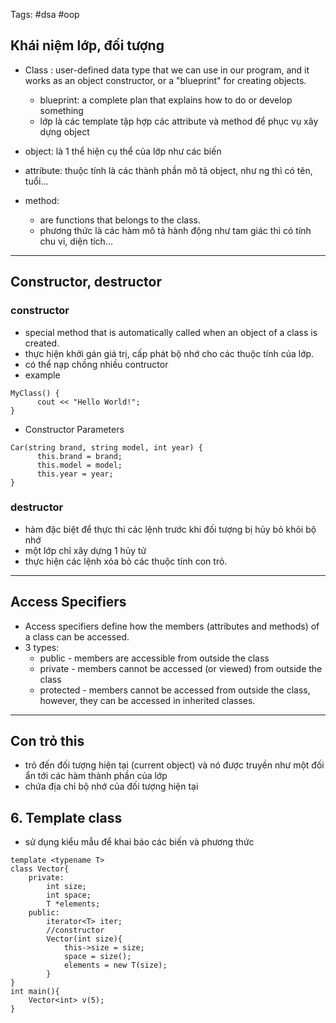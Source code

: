 Tags: #dsa #oop 
## Khái niệm lớp, đối tượng
- Class : user-defined data type that we can use in our program, and it works as an object constructor, or a "blueprint" for creating objects.
  - blueprint: a complete plan that explains how to do or develop something
  - lớp là các template tập hợp các attribute và method để phục vụ xây dựng object
 
- object: là 1 thể hiện cụ thể của lớp như các biến
- attribute: thuộc tính là các thành phần mô tả object, như ng thì có tên, tuổi...
- method:
  - are functions that belongs to the class.
  - phương thức là các hàm mô tả hành động như tam giác thì có tính chu vi, diện tích...

----
## Constructor, destructor
### constructor
- special method that is automatically called when an object of a class is created.
- thực hiện khởi gán giá trị, cấp phát bộ nhớ cho các thuộc tính của lớp.
- có thể nạp chồng nhiều contructor
- example
```
MyClass() {
      cout << "Hello World!";
}
```
- Constructor Parameters
```
Car(string brand, string model, int year) {
      this.brand = brand;
      this.model = model;
      this.year = year;
}
```

### destructor
- hàm đặc biệt để thực thi các lệnh trước khi đối tượng bị hủy bỏ khỏi bộ nhớ
- một lớp chỉ xây dựng 1 hủy tử
- thực hiện các lệnh xóa bỏ các thuộc tính con trỏ.

-------
## Access Specifiers
- Access specifiers define how the members (attributes and methods) of a class can be accessed.
- 3 types: 
  - public - members are accessible from outside the class
  - private - members cannot be accessed (or viewed) from outside the class
  - protected - members cannot be accessed from outside the class, however, they can be accessed in inherited classes.

--------
## Con trỏ this
- trỏ đến đối tượng hiện tại (current object) và nó được truyền như một đối ẩn tới các hàm thành phần của lớp
- chứa địa chỉ bộ nhớ của đối tượng hiện tại


## 6. Template class
- sử dụng kiểu mẫu để khai báo các biến và phương thức
```
template <typename T>
class Vector{
    private:
        int size;
        int space;
        T *elements;
    public:
        iterator<T> iter;
        //constructor
        Vector(int size){
            this->size = size;
            space = size();
            elements = new T(size);
        }
}
int main(){
    Vector<int> v(5);
}
```


